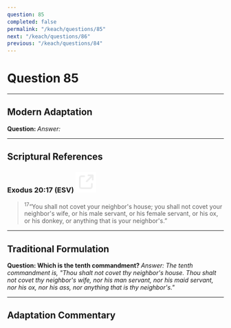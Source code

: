 ```yaml
---
question: 85
completed: false
permalink: "/keach/questions/85"
next: "/keach/questions/86"
previous: "/keach/questions/84"
---
```

# Question 85
---
## Modern Adaptation
<strong>
    Question:
</strong>

<em>
    Answer:
</em>

---
## Scriptural References
### Exodus 20:17 (ESV) <a href="https://biblegateway.com/passage/?search=Exodus+20%3A17&version=ESV"><img src="/assets/svg/link.svg"/></a>
> <sup>17</sup>“You shall not covet your neighbor's house; you shall not covet your neighbor's wife, or his male servant, or his female servant, or his ox, or his donkey, or anything that is your neighbor's.”

---
## Traditional Formulation
<strong>
    Question: Which is the tenth commandment?
</strong>

<em>
    Answer: The tenth commandment is, "Thou shalt not covet thy neighbor's house. Thou shalt not covet thy neighbor's wife, nor his man servant, nor his maid servant, nor his ox, nor his ass, nor anything that is thy neighbor's."
</em>

---
## Adaptation Commentary
